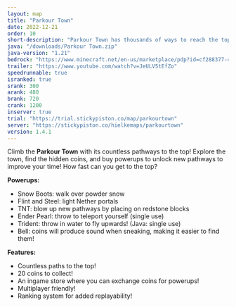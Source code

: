 ```yaml
---
layout: map
title: "Parkour Town"
date: 2022-12-21
order: 10
short-description: "Parkour Town has thousands of ways to reach the top, can you find the fastest one?"
java: "/downloads/Parkour Town.zip"
java-version: "1.21"
bedrock: "https://www.minecraft.net/en-us/marketplace/pdp?id=cf288377-426a-4938-95f7-a2b0f3c9ca1f"
trailer: "https://www.youtube.com/watch?v=JeULV5tEfZo"
speedrunnable: true
isranked: true
srank: 300
arank: 480
brank: 720
crank: 1200
inserver: true
trial: "https://trial.stickypiston.co/map/parkourtown"
server: "https://stickypiston.co/hielkemaps/parkourtown"
version: 1.4.1
---
```


Climb the **Parkour Town** with its countless pathways to the top!
Explore the town, find the hidden coins, and buy powerups to unlock new pathways to improve your time!
How fast can you get to the top?

**Powerups:**

- Snow Boots: walk over powder snow
- Flint and Steel: light Nether portals
- TNT: blow up new pathways by placing on redstone blocks
- Ender Pearl: throw to teleport yourself (single use)
- Trident: throw in water to fly upwards! (Java: single use)
- Bell: coins will produce sound when sneaking, making it easier to find them!

**Features:**

- Countless paths to the top!
- 20 coins to collect!
- An ingame store where you can exchange coins for powerups!
- Multiplayer friendly!
- Ranking system for added replayability!
